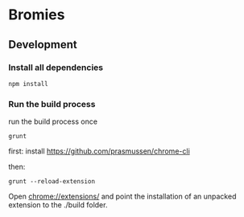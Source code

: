 # Bromies

## Development

### Install all dependencies

```shell
npm install
```

### Run the build process

run the build process once

```shell
grunt
```

first: install https://github.com/prasmussen/chrome-cli

then:

```shell
grunt --reload-extension
```

Open [chrome://extensions/](chrome://extensions/) and point the installation of an unpacked extension to the ./build folder.
